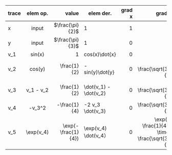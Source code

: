 | trace  | elem op. | value            | elem der.              | grad x | grad y         |
| ------ |:--------:| ----------------:|------------------------| ------:| --------------:|
| x      |   input  |$\frac{\pi}{2}$   |       1                |   1    |   0             |
| y      |   input  |  $\frac{\pi}{3}$ |       1                |   0    |   1              |
| v_1    |  sin(x)  |     1            |  cos(x)\dot{x}         |   0    |   0              |
| v_2    |  cos(y)  |    \frac{1}{2}   |  -sin(y)\dot{y}        |  0     | -\frac{\sqrt{3}}{2} |
| v_3    |v_1 - v_2 |    \frac{1}{2}   | \dot(v_1) - \dot(v_2)  |  0     |  -\frac{\sqrt{3}}{2}   |
| v_4    |  -v_3^2  |    -\frac{1}{4}  |  -2 v_3 \dot(v_3)      |  0    |      \frac{\sqrt{3}}{2}            |
| v_5    |\exp(v_4) |\exp(-\frac{1}{4})|   \exp(v_4) \dot(v_4）  |  0     |  \exp( -\frac{1}{4} )  \times \frac{\sqrt{3}}{2}   |
